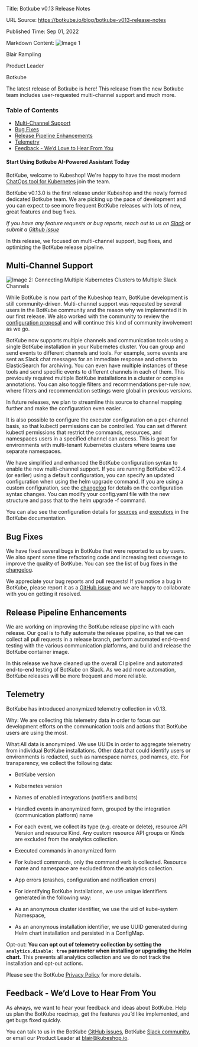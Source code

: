 Title: Botkube v0.13 Release Notes

URL Source: https://botkube.io/blog/botkube-v013-release-notes

Published Time: Sep 01, 2022

Markdown Content:
![Image 1](https://cdn.prod.website-files.com/634fabb21508d6c9db9bc46f/636df3edbf5389368f6bef9c_cYbM1beBC5tQnSPVfaXCg_W9tkHugByZV2TOleN6pTw.jpeg)

Blair Rampling

Product Leader

Botkube

The latest release of Botkube is here! This release from the new Botkube team includes user-requested multi-channel support and much more.

### Table of Contents

*   [Multi-Channel Support](https://botkube.io/blog/botkube-v013-release-notes#multi-channel-support)
*   [Bug Fixes](https://botkube.io/blog/botkube-v013-release-notes#bug-fixes)
*   [Release Pipeline Enhancements](https://botkube.io/blog/botkube-v013-release-notes#release-pipeline-enhancements)
*   [Telemetry](https://botkube.io/blog/botkube-v013-release-notes#telemetry)
*   [Feedback - We’d Love to Hear From You](https://botkube.io/blog/botkube-v013-release-notes#feedback-we-d-love-to-hear-from-you)

#### Start Using Botkube AI-Powered Assistant Today

BotKube, welcome to Kubeshop! We're happy to have the most modern [ChatOps tool for Kubernetes](http://botkube.io/) join the team.

BotKube v0.13.0 is the first release under Kubeshop and the newly formed dedicated Botkube team. We are picking up the pace of development and you can expect to see more frequent BotKube releases with lots of new, great features and bug fixes.

_If you have any feature requests or bug reports, reach out to us on [Slack](http://join.botkube.io/) or submit a [Github issue](https://github.com/kubeshop/botkube/issues)_

In this release, we focused on multi-channel support, bug fixes, and optimizing the BotKube release pipeline.

Multi-Channel Support
---------------------

![Image 2: Connecting Multiple Kubernetes Clusters to Multiple Slack Channels](https://cdn.prod.website-files.com/634fabb21508d6c9db9bc46f/6360eb6a2fdfd662d24a9ca0_6310c1dc595cf2e50475bc23_2dGs46sYiazq09JJsR0RtJZwNSQPpS_FFV3EcATxfr7Om0vQQgafkiLDUdFNfVg31adYxk0VRVgyPxjr4nFPLENhF8XSeLPmBAAWVS6dDYtRkgat9EqCF5ApyMZyVhDBJX0cW0y9knrOPcDdSQIsRg.png)

While BotKube is now part of the Kubeshop team, BotKube development is still community-driven. Multi-channel support was requested by several users in the BotKube community and the reason why we implemented it in our first release. We also worked with the community to review the [configuration proposal](https://github.com/kubeshop/botkube/issues/628) and will continue this kind of community involvement as we go.

BotKube now supports multiple channels and communication tools using a single BotKube installation in your Kubernetes cluster. You can group and send events to different channels and tools. For example, some events are sent as Slack chat messages for an immediate response and others to ElasticSearch for archiving. You can even have multiple instances of these tools and send specific events to different channels in each of them. This previously required multiple BotKube installations in a cluster or complex annotations. You can also toggle filters and recommendations per-rule now, where filters and recommendation settings were global in previous versions.

In future releases, we plan to streamline this source to channel mapping further and make the configuration even easier.

It is also possible to configure the executor configuration on a per-channel basis, so that kubectl permissions can be controlled. You can set different kubectl permissions that restrict the commands, resources, and namespaces users in a specified channel can access. This is great for environments with multi-tenant Kubernetes clusters where teams use separate namespaces.

We have simplified and enhanced the BotKube configuration syntax to enable the new multi-channel support. If you are running BotKube v0.12.4 (or earlier) using a default configuration, you can specify an updated configuration when using the helm upgrade command. If you are using a custom configuration, see the [changelog](https://github.com/kubeshop/botkube/blob/main/CHANGELOG.md#v0130-2022-08-29) for details on the configuration syntax changes. You can modify your config.yaml file with the new structure and pass that to the helm upgrade -f command.

You can also see the configuration details for [sources](https://botkube.io/configuration/source/) and [executors](https://botkube.io/configuration/executor/) in the BotKube documentation.

Bug Fixes
---------

We have fixed several bugs in BotKube that were reported to us by users. We also spent some time refactoring code and increasing test coverage to improve the quality of BotKube. You can see the list of bug fixes in the [changelog](https://github.com/kubeshop/botkube/blob/main/CHANGELOG.md#v0130-2022-08-29).

We appreciate your bug reports and pull requests! If you notice a bug in BotKube, please report it as a [GitHub issue](https://github.com/kubeshop/botkube/issues) and we are happy to collaborate with you on getting it resolved.

Release Pipeline Enhancements
-----------------------------

We are working on improving the BotKube release pipeline with each release. Our goal is to fully automate the release pipeline, so that we can collect all pull requests in a release branch, perform automated end-to-end testing with the various communication platforms, and build and release the BotKube container image.

In this release we have cleaned up the overall CI pipeline and automated end-to-end testing of BotKube on Slack. As we add more automation, BotKube releases will be more frequent and more reliable.

Telemetry
---------

BotKube has introduced anonymized telemetry collection in v0.13.

Why: We are collecting this telemetry data in order to focus our development efforts on the communication tools and actions that BotKube users are using the most.

What:All data is anonymized. We use UUIDs in order to aggregate telemetry from individual BotKube installations. Other data that could identify users or environments is redacted, such as namespace names, pod names, etc. For transparency, we collect the following data:

*   BotKube version
    
*   Kubernetes version
    
*   Names of enabled integrations (notifiers and bots)
    
*   Handled events in anonymized form, grouped by the integration (communication platform) name
    
*   For each event, we collect its type (e.g. create or delete), resource API Version and resource Kind. Any custom resource API groups or Kinds are excluded from the analytics collection.
    
*   Executed commands in anonymized form
    
*   For kubectl commands, only the command verb is collected. Resource name and namespace are excluded from the analytics collection.
    
*   App errors (crashes, configuration and notification errors)
    
*   For identifying BotKube installations, we use unique identifiers generated in the following way:
    
*   As an anonymous cluster identifier, we use the uid of kube-system Namespace,
    
*   As an anonymous installation identifier, we use UUID generated during Helm chart installation and persisted in a ConfigMap.
    

Opt-out: **You can opt out of telemetry collection by setting the `analytics.disable: true` parameter when installing or upgrading the Helm chart.** This prevents all analytics collection and we do not track the installation and opt-out actions.

Please see the BotKube [Privacy Policy](https://botkube.io/privacy/) for more details.

Feedback - We’d Love to Hear From You
-------------------------------------

As always, we want to hear your feedback and ideas about BotKube. Help us plan the BotKube roadmap, get the features you’d like implemented, and get bugs fixed quickly.

You can talk to us in the BotKube [GitHub issues](https://github.com/kubeshop/botkube/issues), BotKube [Slack community](https://join.botkube.io/), or email our Product Leader at [blair@kubeshop.io](mailto:blair@kubeshop.io).
